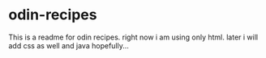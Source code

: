 # odin-recipes
This is a readme for odin recipes.
right now i am using only html.
later i will add css as well
and java
hopefully...